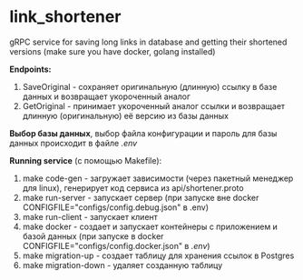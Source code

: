 # link_shortener
gRPC service for saving long links in database and getting their shortened versions
(make sure you have docker, golang installed)

**Endpoints:**
  1. SaveOriginal - сохраняет оригинальную (длинную) ссылку в базе данных и возвращает укороченный аналог
  2. GetOriginal - принимает укороченный аналог ссылки и возвращает длинную (оригинальную) её версию из базы данных

**Выбор базы данных**, выбор файла конфигурации и пароль для базы данных происходит в файле _.env_

**Running service**
(с помощью Makefile):
  1. make code-gen - загружает зависимости (через пакетный менеджер для linux), генерирует код сервиса из api/shortener.proto
  2. make run-server - запускает сервер (при запуске вне docker CONFIGFILE="configs/config.debug.json" в .env)
  3. make run-client - запускает клиент
  4. make docker - создает и запускает контейнеры с приложением и базой данных (при запуске в docker CONFIGFILE="configs/config.docker.json" в _.env_)
  5. make migration-up - создает таблицу для хранения ссылок в Postgres
  6. make migration-down - удаляет созданную таблицу
